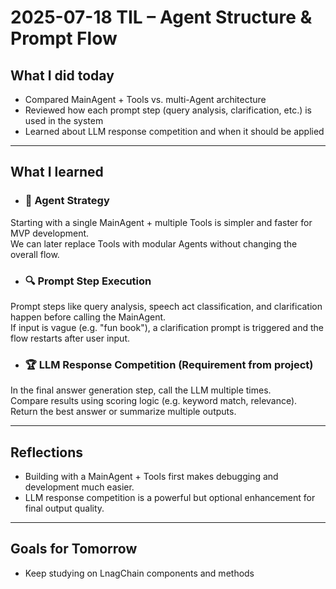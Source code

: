 # 2025-07-18 TIL – Agent Structure & Prompt Flow

## What I did today
- Compared MainAgent + Tools vs. multi-Agent architecture
- Reviewed how each prompt step (query analysis, clarification, etc.) is used in the system
- Learned about LLM response competition and when it should be applied

---

## What I learned

- ### 🧱 Agent Strategy
Starting with a single MainAgent + multiple Tools is simpler and faster for MVP development.   
We can later replace Tools with modular Agents without changing the overall flow.   

- ### 🔍 Prompt Step Execution
Prompt steps like query analysis, speech act classification, and clarification happen before calling the MainAgent.   
If input is vague (e.g. "fun book"), a clarification prompt is triggered and the flow restarts after user input.

- ### 🏆 LLM Response Competition (Requirement from  project)
In the final answer generation step, call the LLM multiple times.   
Compare results using scoring logic (e.g. keyword match, relevance).   
Return the best answer or summarize multiple outputs.  

---

## Reflections
- Building with a MainAgent + Tools first makes debugging and development much easier. 
- LLM response competition is a powerful but optional enhancement for final output quality.

---

## Goals for Tomorrow
- Keep studying on LnagChain components and methods

